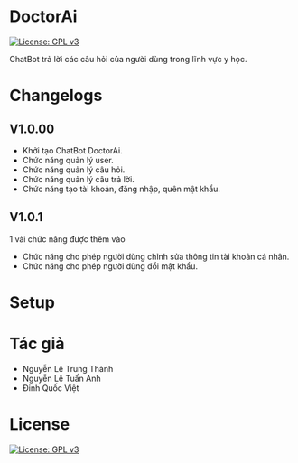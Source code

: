 # DoctorAi
[![License: GPL v3](https://img.shields.io/badge/License-GPLv3-blue.svg)](https://www.gnu.org/licenses/gpl-3.0.html)

ChatBot trả lời các câu hỏi của người dùng trong lĩnh vực y học.

# Changelogs
## V1.0.00
- Khởi tạo ChatBot DoctorAi.
- Chức năng quản lý user.
- Chức năng quản lý câu hỏi.
- Chức năng quản lý câu trả lời.
- Chức năng tạo tài khoản, đăng nhập, quên mật khẩu.

## V1.0.1
1 vài chức năng được thêm vào
- Chức năng cho phép người dùng chỉnh sửa thông tin tài khoản cá nhân.
- Chức năng cho phép người dùng đổi mật khẩu.

# Setup

# Tác giả
- Nguyễn Lê Trung Thành
- Nguyễn Lê Tuấn Anh
- Đinh Quốc Việt

# License
[![License: GPL v3](https://img.shields.io/badge/License-GPLv3-blue.svg)](https://www.gnu.org/licenses/gpl-3.0.html)

